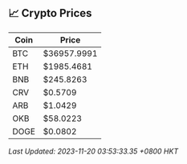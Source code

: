 ## 📈 Crypto Prices

| Coin | Price |
| ---- | ----- |
| BTC | $36957.9991 |
| ETH | $1985.4681 |
| BNB | $245.8263 |
| CRV | $0.5709 |
| ARB | $1.0429 |
| OKB | $58.0223 |
| DOGE | $0.0802 |

_Last Updated: 2023-11-20 03:53:33.35 +0800 HKT_